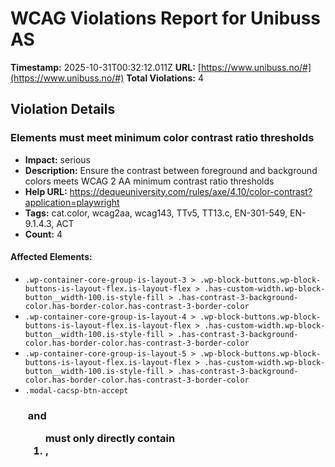 # WCAG Violations Report for Unibuss AS

**Timestamp:** 2025-10-31T00:32:12.011Z
**URL:** [https://www.unibuss.no/#](https://www.unibuss.no/#)
**Total Violations:** 4

## Violation Details

### Elements must meet minimum color contrast ratio thresholds

- **Impact:** serious
- **Description:** Ensure the contrast between foreground and background colors meets WCAG 2 AA minimum contrast ratio thresholds
- **Help URL:** https://dequeuniversity.com/rules/axe/4.10/color-contrast?application=playwright
- **Tags:** cat.color, wcag2aa, wcag143, TTv5, TT13.c, EN-301-549, EN-9.1.4.3, ACT
- **Count:** 4

#### Affected Elements:

- `.wp-container-core-group-is-layout-3 > .wp-block-buttons.wp-block-buttons-is-layout-flex.is-layout-flex > .has-custom-width.wp-block-button__width-100.is-style-fill > .has-contrast-3-background-color.has-border-color.has-contrast-3-border-color`
- `.wp-container-core-group-is-layout-4 > .wp-block-buttons.wp-block-buttons-is-layout-flex.is-layout-flex > .has-custom-width.wp-block-button__width-100.is-style-fill > .has-contrast-3-background-color.has-border-color.has-contrast-3-border-color`
- `.wp-container-core-group-is-layout-5 > .wp-block-buttons.wp-block-buttons-is-layout-flex.is-layout-flex > .has-custom-width.wp-block-button__width-100.is-style-fill > .has-contrast-3-background-color.has-border-color.has-contrast-3-border-color`
- `.modal-cacsp-btn-accept`

### <ul> and <ol> must only directly contain <li>, <script> or <template> elements

- **Impact:** serious
- **Description:** Ensure that lists are structured correctly
- **Help URL:** https://dequeuniversity.com/rules/axe/4.10/list?application=playwright
- **Tags:** cat.structure, wcag2a, wcag131, EN-301-549, EN-9.1.3.1
- **Count:** 5

#### Affected Elements:

- `.wp-container-core-navigation-is-layout-2 > .wp-block-navigation__container.is-vertical`
- `.wp-container-core-navigation-is-layout-3 > .wp-block-navigation__container.is-vertical`
- `.wp-container-core-navigation-is-layout-4 > .wp-block-navigation__container.is-vertical`
- `.wp-container-core-navigation-is-layout-5 > .wp-block-navigation__container.is-vertical`
- `.wp-container-core-navigation-is-layout-6 > .wp-block-navigation__container.is-vertical:nth-child(1)`

### Page should contain a level-one heading

- **Impact:** moderate
- **Description:** Ensure that the page, or at least one of its frames contains a level-one heading
- **Help URL:** https://dequeuniversity.com/rules/axe/4.10/page-has-heading-one?application=playwright
- **Tags:** cat.semantics, best-practice
- **Count:** 1

#### Affected Elements:

- `html`

### All page content should be contained by landmarks

- **Impact:** moderate
- **Description:** Ensure all page content is contained by landmarks
- **Help URL:** https://dequeuniversity.com/rules/axe/4.10/region?application=playwright
- **Tags:** cat.keyboard, best-practice
- **Count:** 8

#### Affected Elements:

- `.modal-cacsp-box-info > .modal-cacsp-box-content`
- `.modal-cacsp-box-info > .modal-cacsp-btns`
- `.modal-cacsp-box-settings > .modal-cacsp-box-header`
- `.modal-cacsp-box-settings > .modal-cacsp-box-content`
- `.modal-cacsp-box-settings-list > ul > li:nth-child(1)`
- `.modal-cacsp-box-settings-list > ul > li:nth-child(3)`
- `.modal-cacsp-box-settings-list > ul > li:nth-child(4)`
- `.modal-cacsp-box-settings > .modal-cacsp-btns`
